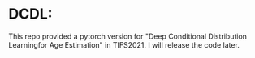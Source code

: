 # DCDL: 

This repo provided a pytorch version for "Deep Conditional Distribution Learningfor Age Estimation" in TIFS2021. I will release the code later.


